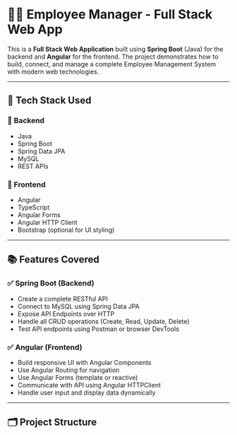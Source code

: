 # 👨‍💼 Employee Manager - Full Stack Web App

This is a **Full Stack Web Application** built using **Spring Boot** (Java) for the backend and **Angular** for the frontend. The project demonstrates how to build, connect, and manage a complete Employee Management System with modern web technologies.

---

## 🚀 Tech Stack Used

### 🔧 Backend
- Java
- Spring Boot
- Spring Data JPA
- MySQL
- REST APIs

### 🎨 Frontend
- Angular
- TypeScript
- Angular Forms
- Angular HTTP Client
- Bootstrap (optional for UI styling)

---

## 📚 Features Covered

### ✅ Spring Boot (Backend)
- Create a complete RESTful API
- Connect to MySQL using Spring Data JPA
- Expose API Endpoints over HTTP
- Handle all CRUD operations (Create, Read, Update, Delete)
- Test API endpoints using Postman or browser DevTools

### ✅ Angular (Frontend)
- Build responsive UI with Angular Components
- Use Angular Routing for navigation
- Use Angular Forms (template or reactive)
- Communicate with API using Angular HTTPClient
- Handle user input and display data dynamically

---

## 🗂️ Project Structure


